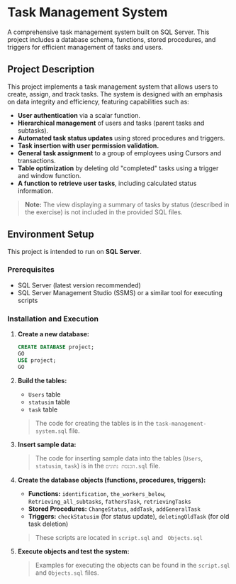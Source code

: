 
# Task Management System

A comprehensive task management system built on SQL Server. This project includes a database schema, functions, stored procedures, and triggers for efficient management of tasks and users.

## Project Description

This project implements a task management system that allows users to create, assign, and track tasks. The system is designed with an emphasis on data integrity and efficiency, featuring capabilities such as:

- **User authentication** via a scalar function.
- **Hierarchical management** of users and tasks (parent tasks and subtasks).
- **Automated task status updates** using stored procedures and triggers.
- **Task insertion with user permission validation.**
- **General task assignment** to a group of employees using Cursors and transactions.
- **Table optimization** by deleting old "completed" tasks using a trigger and window function.
- **A function to retrieve user tasks**, including calculated status information.

> **Note:** The view displaying a summary of tasks by status (described in the exercise) is not included in the provided SQL files.

## Environment Setup

This project is intended to run on **SQL Server**.

### Prerequisites

- SQL Server (latest version recommended)
- SQL Server Management Studio (SSMS) or a similar tool for executing scripts

### Installation and Execution

1. **Create a new database:**
    ```sql
    CREATE DATABASE project;
    GO
    USE project;
    GO
    ```

2. **Build the tables:**
   - `Users` table
   - `statusim` table
   - `task` table

   > The code for creating the tables is in the `task-management-system.sql` file.

3. **Insert sample data:**
   > The code for inserting sample data into the tables (`Users`, `statusim`, `task`) is in the `הכנסת נתונים.sql` file.

4. **Create the database objects (functions, procedures, triggers):**
   - **Functions:** `identification`, `the_workers_below`, `Retrieving_all_subtasks`, `fathersTask`, `retrievingTasks`
   - **Stored Procedures:** `ChangeStatus`, `addTask`, `addGeneralTask`
   - **Triggers:** `checkStatusim` (for status update), `deletingOldTask` (for old task deletion)

   > These scripts are located in `script.sql` and ` Objects.sql`

5. **Execute objects and test the system:**
   > Examples for executing the objects can be found in the `script.sql` and `Objects.sql` files.
